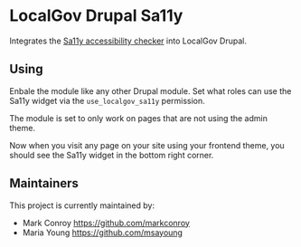 # LocalGov Drupal Sa11y

Integrates the [Sa11y accessibility checker](https://sa11y.netlify.app/) into LocalGov Drupal.

## Using
Enbale the module like any other Drupal module.
Set what roles can use the Sa11y widget via the `use_localgov_sa11y` permission.

The module is set to only work on pages that are not using the admin theme.

Now when you visit any page on your site using your frontend theme, you should see the Sa11y widget in the bottom right corner.

## Maintainers
This project is currently maintained by:

 - Mark Conroy https://github.com/markconroy
 - Maria Young https://github.com/msayoung
